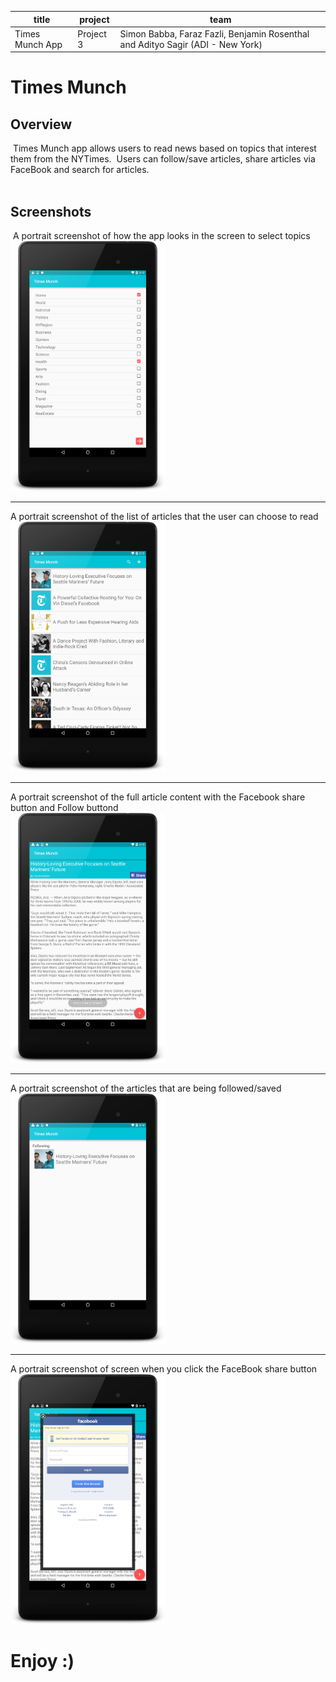 title | project | team
----- | ---- | -------
Times Munch App | Project 3 | Simon Babba, Faraz Fazli, Benjamin Rosenthal and Adityo Sagir (ADI - New York)
# Times Munch

## Overview
​
Times Munch app allows users to read news based on topics that interest<br>
them from the NYTimes.
​
Users can follow/save articles, share articles via FaceBook and search for articles.<br>
​
​
## Screenshots
​
A portrait screenshot of how the app looks in the screen to select topics<br>
<img src="screenshots/1.png" height="400px" />

---
A portrait screenshot of the list of articles that the user can choose to read<br>
<img src="screenshots/2.png" height="400px" />

---

A portrait screenshot of the full article content with the Facebook share button and Follow buttond<br>
<img src="screenshots/3.png" height="400px" />

---
A portrait screenshot of the articles that are being followed/saved<br>
<img src="screenshots/4.png" height="400px" />

---
A portrait screenshot of screen when you click the FaceBook share button<br>
<img src="screenshots/5.png" height="400px" />
​
# Enjoy :)
